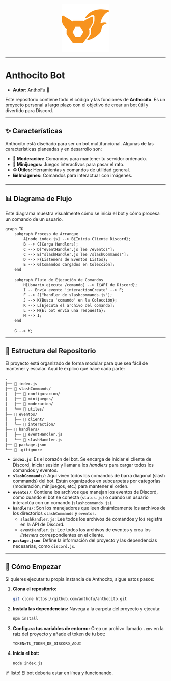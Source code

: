<div align="center">
  <img src="./assets/imgs/AnthoFu-Icon_2.png" alt="Logo de AnthoFu" width="150" height="150"/>
</div>

---

# Anthocito Bot
- **Autor**: [AnthoFu 🦊](https://github.com/AnthoFu)

Este repositorio contiene todo el código y las funciones de **Anthocito**. Es un proyecto personal a largo plazo con el objetivo de crear un bot útil y divertido para Discord.

---

## ✨ Características

Anthocito está diseñado para ser un bot multifuncional. Algunas de las características planeadas y en desarrollo son:

*   **🔨 Moderación:** Comandos para mantener tu servidor ordenado.
*   **🎲 Minijuegos:** Juegos interactivos para pasar el rato.
*   **⚙️ Útiles:** Herramientas y comandos de utilidad general.
*   **🖼️ Imágenes:** Comandos para interactuar con imágenes.

---

## 📊 Diagrama de Flujo

Este diagrama muestra visualmente cómo se inicia el bot y cómo procesa un comando de un usuario.

```mermaid
graph TD
    subgraph Proceso de Arranque
        A[node index.js] --> B{Inicia Cliente Discord};
        B --> C[Carga Handlers];
        C --> D["eventHandler.js lee /eventos"];
        C --> E["slashHandler.js lee /slashCommands"];
        D --> F{Listeners de Eventos Listos};
        E --> G[Comandos Cargados en Colección];
    end

    subgraph Flujo de Ejecución de Comandos
        H[Usuario ejecuta /comando] --> I{API de Discord};
        I -- Envía evento 'interactionCreate' --> F;
        F --> J["handler de slashcommands.js"];
        J --> K{Busca 'comando' en la Colección};
        K --> L[Ejecuta el archivo del comando];
        L --> M{El bot envía una respuesta};
        M --> I;
    end

    G --> K;
```

---

## 📂 Estructura del Repositorio

El proyecto está organizado de forma modular para que sea fácil de mantener y escalar. Aquí te explico qué hace cada parte:

```
.
├── 📄 index.js
├── 📁 slashCommands/
│   ├── 📁 configuracion/
│   ├── 📁 minijuegos/
│   ├── 📁 moderacion/
│   └── 📁 utiles/
├── 📁 eventos/
│   ├── 📁 client/
│   └── 📁 interaction/
├── 📁 handlers/
│   ├── 📄 eventHandler.js
│   └── 📄 slashHandler.js
├── 📄 package.json
└── 📄 .gitignore
```

*   **`index.js`**: Es el corazón del bot. Se encarga de iniciar el cliente de Discord, iniciar sesión y llamar a los *handlers* para cargar todos los comandos y eventos.
*   **`slashCommands/`**: Aquí viven todos los comandos de barra diagonal (slash commands) del bot. Están organizados en subcarpetas por categorías (moderación, minijuegos, etc.) para mantener el orden.
*   **`eventos/`**: Contiene los archivos que manejan los eventos de Discord, como cuando el bot se conecta (`status.js`) o cuando un usuario interactúa con un comando (`slashcommands.js`).
*   **`handlers/`**: Son los manejadores que leen dinámicamente los archivos de los directorios `slashCommands` y `eventos`.
    *   `slashHandler.js`: Lee todos los archivos de comandos y los registra en la API de Discord.
    *   `eventHandler.js`: Lee todos los archivos de eventos y crea los *listeners* correspondientes en el cliente.
*   **`package.json`**: Define la información del proyecto y las dependencias necesarias, como `discord.js`.

---

## 🚀 Cómo Empezar

Si quieres ejecutar tu propia instancia de Anthocito, sigue estos pasos:

1.  **Clona el repositorio:**
    ```bash
    git clone https://github.com/anthofu/anthocito.git
    ```

2.  **Instala las dependencias:**
    Navega a la carpeta del proyecto y ejecuta:
    ```bash
    npm install
    ```

3.  **Configura tus variables de entorno:**
    Crea un archivo llamado `.env` en la raíz del proyecto y añade el token de tu bot:
    ```
    TOKEN=TU_TOKEN_DE_DISCORD_AQUI
    ```

4.  **Inicia el bot:**
    ```bash
    node index.js
    ```

¡Y listo! El bot debería estar en línea y funcionando.